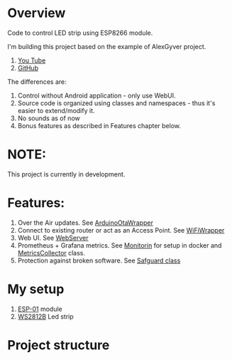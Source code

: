 # Overview

Code to control LED strip using ESP8266 module.

I'm building this project based on the example of AlexGyver project.
1. [You Tube](https://youtu.be/pzZl-3aiVsA)
1. [GitHub](https://github.com/vvip-68/GyverPanelWiFi)

The differences are:
1. Control without Android application - only use WebUI.
1. Source code is organized using classes and namespaces - thus it's easier to extend/modify it.
1. No sounds as of now
1. Bonus features as described in Features chapter below.

# NOTE:

This project is currently in development.

# Features:

1. Over the Air updates. See [ArduinoOtaWrapper](main/src/ota/ArduinoOtaWrapper.cpp)
1. Connect to existing router or act as an Access Point. See [WiFiWrapper](main/src/svc/WiFiWrapper.cpp)
1. Web UI. See [WebServer](main/src/svc/WebServer.cpp)
1. Prometheus + Grafana metrics. See [Monitorin](monitoring) for setup in docker and [MetricsCollector](main/src/metrics/MetricsCollector.cpp) class.
1. Protection against broken software. See [Safguard class](main/src/svc/Safeguard.cpp)

# My setup

1. [ESP-01](https://upload.wikimedia.org/wikipedia/commons/thumb/8/84/ESP-01.jpg/300px-ESP-01.jpg) module
1. [WS2812B](https://blog.seeedstudio.com/wp-content/uploads/2019/02/Featured-Pic-2-1-1030x515.png) Led strip

# Project structure


